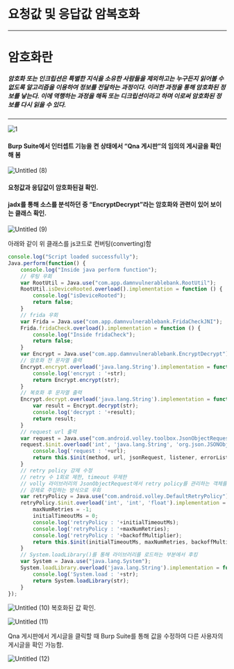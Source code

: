 # 요청값 및 응답값 암복호화
---
# 암호화란

##### 암호화 또는 인크립션은 특별한 지식을 소유한 사람들을 제외하고는 누구든지 읽어볼 수 없도록 알고리즘을 이용하여 정보를 전달하는 과정이다.     이러한 과정을 통해 암호화된 정보를 낳는다. 이에 역행하는 과정을 해독 또는 디크립션이라고 하며 이로써 암호화된 정보를 다시 읽을 수 있다.

---





![1](https://user-images.githubusercontent.com/53963779/200760339-236b07b9-0b5e-4595-b774-c542494241ba.png)


#### Burp Suite에서 인터셉트 기능을 켠 상태에서 “Qna 게시판”의 임의의 게시글을 확인해 봄


![Untitled (8)](https://user-images.githubusercontent.com/53963779/200765947-f73bb9d0-4311-4e87-b230-2ff2262616f4.png)

#### 요청값과 응답값이 암호화된걸 확인. 
#### jadx를 통해 소스를 분석하던 중 “EncryptDecrypt”라는 암호화와 관련이 있어 보이는 클래스 확인.

![Untitled (9)](https://user-images.githubusercontent.com/53963779/200766723-a6a09d62-1ff1-458e-8619-be920ef15362.png)


아래와 같이 위 클래스를 js코드로 컨버팅(converting)함

```javascript
console.log("Script loaded successfully");
Java.perform(function() {
    console.log("Inside java perform function");
    // 루팅 우회
    var RootUtil = Java.use("com.app.damnvulnerablebank.RootUtil");
    RootUtil.isDeviceRooted.overload().implementation = function () {
        console.log("isDeviceRooted");
        return false;
    }
    // frida 우회
    var Frida = Java.use("com.app.damnvulnerablebank.FridaCheckJNI");
    Frida.fridaCheck.overload().implementation = function () {
        console.log("Inside fridaCheck");
        return false;
    }
    var Encrypt = Java.use("com.app.damnvulnerablebank.EncryptDecrypt");
    // 암호화 전 문자열 출력
    Encrypt.encrypt.overload('java.lang.String').implementation = function (str) {
        console.log('encrypt : '+str);
        return Encrypt.encrypt(str);
    }
    // 복호화 후 문자열 출력
    Encrypt.decrypt.overload('java.lang.String').implementation = function (str) {
        var result = Encrypt.decrypt(str);
        console.log('decrypt : '+result);
        return result;
    }
    // request url 출력
    var request = Java.use("com.android.volley.toolbox.JsonObjectRequest")
    request.$init.overload('int', 'java.lang.String', 'org.json.JSONObject', 'com.android.volley.Response$Listener', 'com.android.volley.Response$ErrorListener').implementation = function (method, url, jsonRequest, listener, errorListener) {
        console.log('request : '+url);
        return this.$init(method, url, jsonRequest, listener, errorListener);
    }
    // retry policy 강제 수정
    // retry 수 1회로 제한, timeout 무제한
    // volly 라이브러리의 JsonObjectRequest에서 retry policy를 관리하는 객체를 생성하는 부분에서
    // 강제로 주입하는 방식으로 우회
    var retryPolicy = Java.use("com.android.volley.DefaultRetryPolicy")
    retryPolicy.$init.overload('int', 'int', 'float').implementation = function (initialTimeoutMs, maxNumRetries, backoffMultiplier) {
        maxNumRetries = -1;
        initialTimeoutMs = 0;
        console.log('retryPolicy : '+initialTimeoutMs);
        console.log('retryPolicy : '+maxNumRetries);
        console.log('retryPolicy : '+backoffMultiplier);
        return this.$init(initialTimeoutMs, maxNumRetries, backoffMultiplier);
    }
    // System.loadLibrary()를 통해 라이브러리를 로드하는 부분에서 후킹
    var System = Java.use("java.lang.System");
    System.loadLibrary.overload('java.lang.String').implementation = function (str) {
        console.log('System.load : '+str);
        return System.loadLibrary(str);
    }
});
```

![Untitled (10)](https://user-images.githubusercontent.com/53963779/200767028-35929f01-0f27-42e2-8042-faae3e986a96.png)
복호화된 값 확인.

![Untitled (11)](https://user-images.githubusercontent.com/53963779/200767115-29e51579-0c37-4293-b925-e99f564212be.png)

Qna 게시판에서 게시글을 클릭할 때 Burp Suite를 통해 값을 수정하여 다른 사용자의 게시글을 확인 가능함.

![Untitled (12)](https://user-images.githubusercontent.com/53963779/200767272-44fef888-4f04-4f1b-a0cf-1bb39952568a.png)

